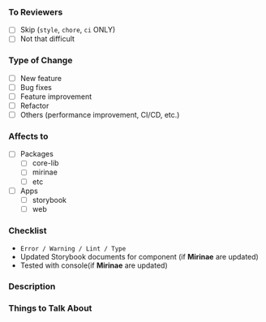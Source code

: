 ### To Reviewers
- [ ] Skip (`style`, `chore`, `ci` ONLY)
- [ ] Not that difficult

### Type of Change
- [ ] New feature
- [ ] Bug fixes
- [ ] Feature improvement
- [ ] Refactor
- [ ] Others (performance improvement, CI/CD, etc.)

### Affects to
- [ ] Packages
  - [ ] core-lib
  - [ ] mirinae
  - [ ] etc 

- [ ] Apps
  - [ ] storybook
  - [ ] web

### Checklist
- `Error / Warning / Lint / Type`
- Updated Storybook documents for component (if **Mirinae** are updated)
- Tested with console(if **Mirinae** are updated)


### Description


### Things to Talk About
